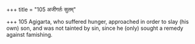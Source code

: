 +++
title = "105 अजीगर्तः सुतम्"

+++
105	Agigarta, who suffered hunger, approached in order to slay (his own) son, and was not tainted by sin, since he (only) sought a remedy against famishing.